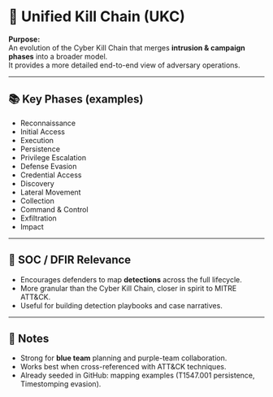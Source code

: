 # 🔄 Unified Kill Chain (UKC)

**Purpose:**  
An evolution of the Cyber Kill Chain that merges **intrusion & campaign phases** into a broader model.  
It provides a more detailed end-to-end view of adversary operations.

---

## 📚 Key Phases (examples)
- Reconnaissance  
- Initial Access  
- Execution  
- Persistence  
- Privilege Escalation  
- Defense Evasion  
- Credential Access  
- Discovery  
- Lateral Movement  
- Collection  
- Command & Control  
- Exfiltration  
- Impact  

---

## 🔗 SOC / DFIR Relevance
- Encourages defenders to map **detections** across the full lifecycle.  
- More granular than the Cyber Kill Chain, closer in spirit to MITRE ATT&CK.  
- Useful for building detection playbooks and case narratives.

---

## 📝 Notes
- Strong for **blue team** planning and purple-team collaboration.  
- Works best when cross-referenced with ATT&CK techniques.  
- Already seeded in GitHub: mapping examples (T1547.001 persistence, Timestomping evasion).  
